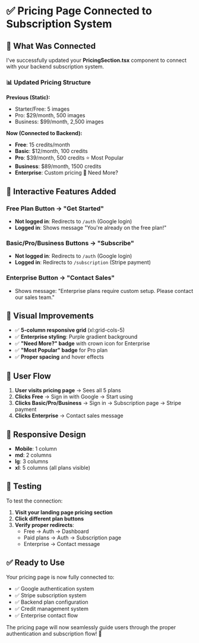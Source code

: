 # ✅ Pricing Page Connected to Subscription System

## 🔗 What Was Connected

I've successfully updated your **PricingSection.tsx** component to connect with your backend subscription system.

### 📊 Updated Pricing Structure

**Previous (Static):**
- Starter/Free: 5 images
- Pro: $29/month, 500 images
- Business: $99/month, 2,500 images

**Now (Connected to Backend):**
- **Free**: 15 credits/month
- **Basic**: $12/month, 100 credits
- **Pro**: $39/month, 500 credits ⭐ Most Popular
- **Business**: $89/month, 1500 credits
- **Enterprise**: Custom pricing 👑 Need More?

## 🎯 Interactive Features Added

### **Free Plan Button** → "Get Started"
- **Not logged in**: Redirects to `/auth` (Google login)
- **Logged in**: Shows message "You're already on the free plan!"

### **Basic/Pro/Business Buttons** → "Subscribe"
- **Not logged in**: Redirects to `/auth` (Google login)
- **Logged in**: Redirects to `/subscription` (Stripe payment)

### **Enterprise Button** → "Contact Sales"
- Shows message: "Enterprise plans require custom setup. Please contact our sales team."

## 🎨 Visual Improvements

- ✅ **5-column responsive grid** (xl:grid-cols-5)
- ✅ **Enterprise styling**: Purple gradient background
- ✅ **"Need More?" badge** with crown icon for Enterprise
- ✅ **"Most Popular" badge** for Pro plan
- ✅ **Proper spacing** and hover effects

## 🔄 User Flow

1. **User visits pricing page** → Sees all 5 plans
2. **Clicks Free** → Sign in with Google → Start using
3. **Clicks Basic/Pro/Business** → Sign in → Subscription page → Stripe payment
4. **Clicks Enterprise** → Contact sales message

## 📱 Responsive Design

- **Mobile**: 1 column
- **md**: 2 columns
- **lg**: 3 columns
- **xl**: 5 columns (all plans visible)

## 🧪 Testing

To test the connection:

1. **Visit your landing page pricing section**
2. **Click different plan buttons**
3. **Verify proper redirects**:
   - Free → Auth → Dashboard
   - Paid plans → Auth → Subscription page
   - Enterprise → Contact message

## ✅ Ready to Use

Your pricing page is now fully connected to:
- ✅ Google authentication system
- ✅ Stripe subscription system
- ✅ Backend plan configuration
- ✅ Credit management system
- ✅ Enterprise contact flow

The pricing page will now seamlessly guide users through the proper authentication and subscription flow! 🚀